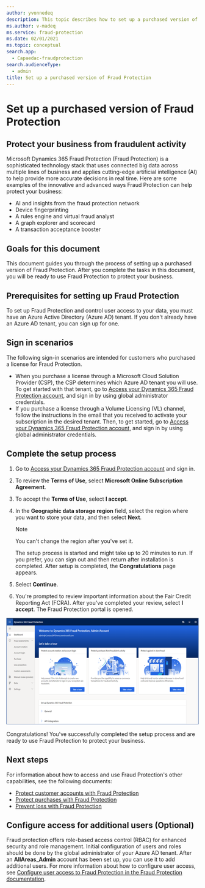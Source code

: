 ```yaml
---
author: yvonnedeq
description: This topic describes how to set up a purchased version of Fraud Protection.
ms.author: v-madeq
ms.service: fraud-protection
ms.date: 02/01/2021
ms.topic: conceptual
search.app: 
  - Capaedac-fraudprotection
search.audienceType:
  - admin
title: Set up a purchased version of Fraud Protection
---
```




# Set up a purchased version of Fraud Protection

## Protect your business from fraudulent activity

Microsoft Dynamics 365 Fraud Protection (Fraud Protection) is a sophisticated technology stack that uses connected big data across multiple lines of business and applies cutting-edge artificial intelligence (AI) to help provide more accurate decisions in real time.
Here are some examples of the innovative and advanced ways Fraud Protection can help protect your business:

- AI and insights from the fraud protection network
- Device fingerprinting
- A rules engine and virtual fraud analyst
- A graph explorer and scorecard
- A transaction acceptance booster

## Goals for this document

This document guides you through the process of setting up a purchased version of Fraud Protection.
After you complete the tasks in this document, you will be ready to use Fraud Protection to protect your business.

## Prerequisites for setting up Fraud Protection

To set up Fraud Protection and control user access to your data, you must have an Azure Active Directory (Azure AD) tenant. If you don't already have an Azure AD tenant, you can sign up for one.

## Sign in scenarios

The following sign-in scenarios are intended for customers who purchased a license for Fraud Protection.
- When you purchase a license through a Microsoft Cloud Solution Provider (CSP), the CSP determines which Azure AD tenant you will use. To get started with that tenant, go to [Access your Dynamics 365 Fraud Protection account](https://dfp.microsoft.com/), and sign in by using global administrator credentials.
- If you purchase a license through a Volume Licensing (VL) channel, follow the instructions in the email that you received to activate your subscription in the desired tenant. Then, to get started, go to [Access your Dynamics 365 Fraud Protection account](https://dfp.microsoft.com/), and sign in by using global administrator credentials.

## Complete the setup process

1.	Go to [Access your Dynamics 365 Fraud Protection account](https://dfp.microsoft.com/) and sign in.
2.	To review the **Terms of Use**, select **Microsoft Online Subscription Agreement**.
3.	To accept the **Terms of Use**, select **I accept**.
4.	In the **Geographic data storage region** field, select the region where you want to store your data, and then select **Next**.

 	  > [!NOTE]
 	  >You can't change the region after you've set it.
    
 	  The setup process is started and might take up to 20 minutes to run. If you prefer, you can sign out and then return after installation is completed.
   	After setup is completed, the **Congratulations** page appears.
    
5.	Select **Continue**.
6.	You're prompted to review important information about the Fair Credit Reporting Act (FCRA). After you've completed your review, select **I accept**.
   	The Fraud Protection portal is opened.

![Data flow](media/promocode-images/DFP-Portal.png)

Congratulations! You've successfully completed the setup process and are ready to use Fraud Protection to protect your business.

## Next steps

For information about how to access and use Fraud Protection's other capabilities, see the following documents:

- [Protect customer accounts with Fraud Protection](https://docs.microsoft.com/dynamics365/fraud-protection/promocode-set-up-account-protection)
-	[Protect purchases with Fraud Protection](https://docs.microsoft.com/dynamics365/fraud-protection/promocode-set-up-purchase-protection)
-	[Prevent loss with Fraud Protection](https://docs.microsoft.com/dynamics365/fraud-protection/promocode-set-up-loss-prevention)

## Configure access for additional users (Optional)

Fraud protection offers role-based access control (RBAC) for enhanced security and role management. Initial configuration of users and roles should be done by the global administrator of your Azure AD tenant. After an **AllAreas_Admin** account has been set up, you can use it to add additional users.
For more information about how to configure user access, see [Configure user access to Fraud Protection in the Fraud Protection documentation](https://docs.microsoft.com/dynamics365/fraud-protection/configure-user-access).
